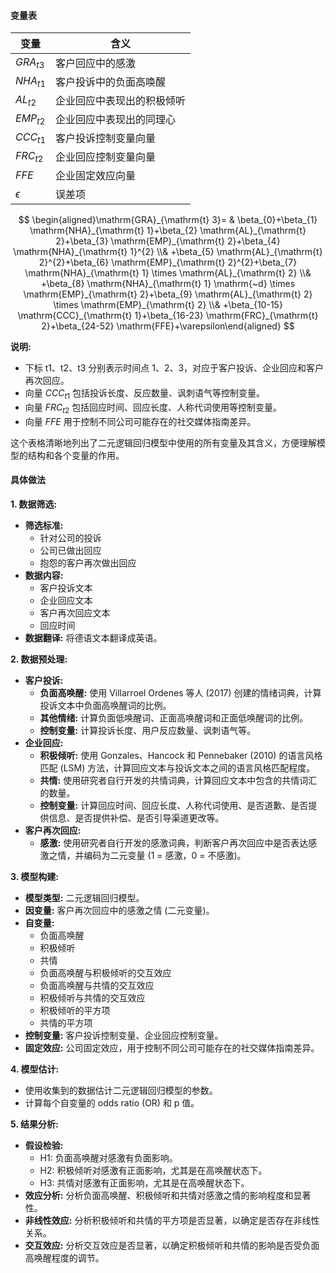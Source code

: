 #### 变量表

| 变量       | 含义                       |
| ---------- | -------------------------- |
| $GRA_{t3}$ | 客户回应中的感激           |
| $NHA_{t1}$ | 客户投诉中的负面高唤醒     |
| $AL_{t2}$  | 企业回应中表现出的积极倾听 |
| $EMP_{t2}$ | 企业回应中表现出的同理心   |
| $CCC_{t1}$ | 客户投诉控制变量向量       |
| $FRC_{t2}$ | 企业回应控制变量向量       |
| $FFE$      | 企业固定效应向量           |
| $\epsilon$ | 误差项                     |

$$
\begin{aligned}\mathrm{GRA}_{\mathrm{t} 3}= & \beta_{0}+\beta_{1} \mathrm{NHA}_{\mathrm{t} 1}+\beta_{2} \mathrm{AL}_{\mathrm{t} 2}+\beta_{3} \mathrm{EMP}_{\mathrm{t} 2}+\beta_{4} \mathrm{NHA}_{\mathrm{t} 1}^{2} \\& +\beta_{5} \mathrm{AL}_{\mathrm{t} 2}^{2}+\beta_{6} \mathrm{EMP}_{\mathrm{t} 2}^{2}+\beta_{7} \mathrm{NHA}_{\mathrm{t} 1} \times \mathrm{AL}_{\mathrm{t} 2} \\& +\beta_{8} \mathrm{NHA}_{\mathrm{t} 1} \mathrm{~d} \times \mathrm{EMP}_{\mathrm{t} 2}+\beta_{9} \mathrm{AL}_{\mathrm{t} 2} \times \mathrm{EMP}_{\mathrm{t} 2} \\& +\beta_{10-15} \mathrm{CCC}_{\mathrm{t} 1}+\beta_{16-23} \mathrm{FRC}_{\mathrm{t} 2}+\beta_{24-52} \mathrm{FFE}+\varepsilon\end{aligned}
$$



**说明:**

- 下标 t1、t2、t3 分别表示时间点 1、2、3，对应于客户投诉、企业回应和客户再次回应。
- 向量 $CCC_{t1}$ 包括投诉长度、反应数量、讽刺语气等控制变量。
- 向量 $FRC_{t2}$ 包括回应时间、回应长度、人称代词使用等控制变量。
- 向量 $FFE$ 用于控制不同公司可能存在的社交媒体指南差异。

这个表格清晰地列出了二元逻辑回归模型中使用的所有变量及其含义，方便理解模型的结构和各个变量的作用。

#### 具体做法

**1. 数据筛选:**

- **筛选标准:**
  - 针对公司的投诉
  - 公司已做出回应
  - 抱怨的客户再次做出回应
- **数据内容:**
  - 客户投诉文本
  - 企业回应文本
  - 客户再次回应文本
  - 回应时间
- **数据翻译:** 将德语文本翻译成英语。

**2. 数据预处理:**

- **客户投诉:**
  - **负面高唤醒:** 使用 Villarroel Ordenes 等人 (2017) 创建的情绪词典，计算投诉文本中负面高唤醒词的比例。
  - **其他情绪:** 计算负面低唤醒词、正面高唤醒词和正面低唤醒词的比例。
  - **控制变量:** 计算投诉长度、用户反应数量、讽刺语气等。
- **企业回应:**
  - **积极倾听:** 使用 Gonzales、Hancock 和 Pennebaker (2010) 的语言风格匹配 (LSM) 方法，计算回应文本与投诉文本之间的语言风格匹配程度。
  - **共情:** 使用研究者自行开发的共情词典，计算回应文本中包含的共情词汇的数量。
  - **控制变量:** 计算回应时间、回应长度、人称代词使用、是否道歉、是否提供信息、是否提供补偿、是否引导渠道更改等。
- **客户再次回应:**
  - **感激:** 使用研究者自行开发的感激词典，判断客户再次回应中是否表达感激之情，并编码为二元变量 (1 = 感激，0 = 不感激)。

**3. 模型构建:**

- **模型类型:** 二元逻辑回归模型。
- **因变量:** 客户再次回应中的感激之情 (二元变量)。
- **自变量:**
  - 负面高唤醒
  - 积极倾听
  - 共情
  - 负面高唤醒与积极倾听的交互效应
  - 负面高唤醒与共情的交互效应
  - 积极倾听与共情的交互效应
  - 积极倾听的平方项
  - 共情的平方项
- **控制变量:** 客户投诉控制变量、企业回应控制变量。
- **固定效应:** 公司固定效应，用于控制不同公司可能存在的社交媒体指南差异。

**4. 模型估计:**

- 使用收集到的数据估计二元逻辑回归模型的参数。
- 计算每个自变量的 odds ratio (OR) 和 p 值。

**5. 结果分析:**

- **假设检验:**
  - H1: 负面高唤醒对感激有负面影响。
  - H2: 积极倾听对感激有正面影响，尤其是在高唤醒状态下。
  - H3: 共情对感激有正面影响，尤其是在高唤醒状态下。
- **效应分析:** 分析负面高唤醒、积极倾听和共情对感激之情的影响程度和显著性。
- **非线性效应:** 分析积极倾听和共情的平方项是否显著，以确定是否存在非线性关系。
- **交互效应:** 分析交互效应是否显著，以确定积极倾听和共情的影响是否受负面高唤醒程度的调节。